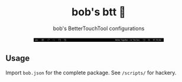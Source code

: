 <h1 align="center">bob's btt 📸</h1>
<p align="center">
  bob's BetterTouchTool configurations
</p>

<p align="center">
  <img src="/screenshots/base.png" width="70%" alt="Inertia"/>
</p>

## Usage

Import `bob.json` for the complete package. See `/scripts/` for hackery.
